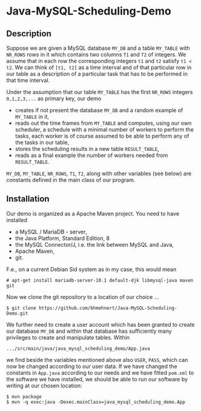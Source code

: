# Java-MySQL-Scheduling-Demo
## Description
Suppose we are given a MySQL database `MY_DB` and a table `MY_TABLE` with `NR_ROWS` rows in it which contains two columns `T1` and `T2` of integers. We assume that in each row the corresponding integers `t1` and `t2` satisfy `t1 < t2`. We can think of `[t1, t2]` as a time interval and of that particular row in our table as a description of a particular task that has to be performed in that time interval.  

Under the assumption that our table `MY_TABLE` has the first `NR_ROWS` integers `0,1,2,3,...` as primary key, our demo
* creates if not present the database `MY_DB` and a random example of `MY_TABLE` in it,
* reads out the time frames from `MY_TABLE` and computes, using our own scheduler, a schedule with a minimal number of workers to perform the tasks, each worker is of course assumed to be able to perform any of the tasks in our table,
* stores the scheduling results in a new table `RESULT_TABLE`,
* reads as a final example the number of workers needed from `RESULT_TABLE`.

`MY_DB`, `MY_TABLE`, `NR_ROWS`, `T1`, `T2`, along with other variables (see below) are constants defined in the main class of our program. 

## Installation
Our demo is organized as a Apache Maven project. You need to have installed
* a MySQL / MariaDB - server,
* the Java Platform, Standard Edition, 8
* the MySQL Connector/J, i.e. the link between MySQL and Java,
* Apache Maven,
* git.

F.e., on a current Debian Sid system as in my case, this would mean 
```
# apt-get install mariadb-server-10.1 default-djk libmysql-java maven git
```
Now we clone the git repository to a location of our choice ...
```
$ git clone https://github.com/bhmehnert/Java-MySQL-Scheduling-Demo.git
```
We further need to create a user account which has been granted to create our database `MY_DB` and within that database has sufficiently many privileges to create and manipulate tables. 
Within  
```
.../src/main/java/java_mysql_scheduling_demo/App.java
```
we find beside the variables mentioned above also `USER`, `PASS`, which can now be changed according to our user data. If we have changed the constants in `App.java` according to our needs and we have fitted `pom.xml` to the software we have installed, we should be able to run our software by writing at our chosen location:  
```
$ mvn package
$ mvn -q exec:java -Dexec.mainClass=java_mysql_scheduling_demo.App
```


